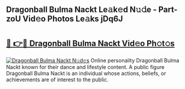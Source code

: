 ## Dragonball Bulma Nackt Le𝚊k𝚎d N𝚞𝚍e - Part-zoU Vid𝚎o Photos Le𝚊ks jDq6J

# <h2><a href="http://fb43dq1.evod.top/?m=Dragonball+Bulma+Nackt">🔗 👉🔴 Dragonball Bulma Nackt Vid𝚎o Ph𝚘t𝚘s</a></h2>

[![Dragonball Bulma Nackt N𝚞d𝚎s](https://i.imgur.com/8V9OHl7.gif)](http://fb43dq1.evod.top/?m=Dragonball+Bulma+Nackt)
Online personality Dragonball Bulma Nackt known for their dance and lifestyle content. A public figure Dragonball Bulma Nackt is an individual whose actions, beliefs, or achievements are of interest to the public. 
